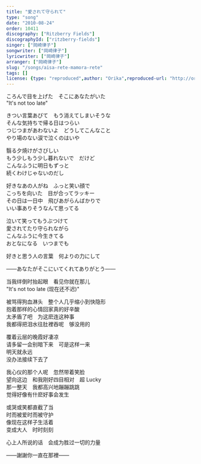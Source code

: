 ```yaml
---
title: "愛されて守られて"
type: "song"
date: "2010-08-24"
order: 10411
discography: ["Ritzberry Fields"]
discographyId: ["ritzberry-fields"]
singer: ["岡崎律子"]
songwriter: ["岡崎律子"]
lyricwriter: ["岡崎律子"]
arranger: ["岡崎律子"]
slug: "/songs/aisa-rete-mamora-rete"
tags: []
license: {type: "reproduced",author: "Orika",reproduced-url: "http://orikamushi.myweb.hinet.net/",reproduced-website: "織歌蟲網站"}
---
```


ころんで目を上げた　そこにあなたがいた   
"It's not too late"   
  
きつい言葉あびて　もう消えてしまいそうな   
そんな気持ちで帰る日はつらい   
つじつまがあわないよ　どうしてこんなこと   
やり場のない涙で泣くのはいや   
  
翳る夕焼けがさびしい   
もう少しもう少し暮れないで　だけど   
こんなふうに明日もずっと   
続くわけじゃないのだし   
  
好きなあの人がね　ふっと笑い顔で   
こっちを向いた　目が合ってラッキー   
その日は一日中　飛びあがらんばかりで   
いい事ありそうなんて思ってる   
  
泣いて笑ってもうぶつけて   
愛されてたり守られながら   
こんなふうに今生きてる   
おとなになる　いつまでも   
  
好きと思う人の言葉　何よりの力にして  
  
――あなたがそこにいてくれてありがとう――  
  
  <!-- 翻译 -->

当我绊倒时抬起眼　看见你就在那儿   
"It's not too late (现在还不迟)"   
  
被骂得狗血淋头　整个人几乎缩小到快隐形   
抱着那样的心情回家真的好辛酸   
太矛盾了吧　为这麽连这种事   
我都得把泪水往肚裡吞呢　够没用的   
  
覆着云层的晚霞好凄凉   
请多留一会别暗下来　可是这样一来   
明天就永远   
没办法接续下去了   
  
我心仪的那个人呢　忽然带着笑脸   
望向这边　和我刚好四目相对　超 Lucky   
那一整天　我都高兴地蹦蹦跳跳   
觉得好像有什麽好事会发生   
  
或哭或笑都直截了当   
时而被爱时而被守护   
像现在这样子生活着   
变成大人　时时刻刻   
  
心上人所说的话　会成为胜过一切的力量  
  
――謝謝你一直在那裡――
